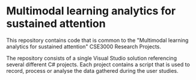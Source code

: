 # Multimodal learning analytics for sustained attention

This repository contains code that is common to the "Multimodal learning analytics for sustained attention" CSE3000 Research Projects.

The repository consists of a single Visual Studio solution referencing several different C# projects.
Each project contains a script that is used to record, process or analyse the data gathered during the user studies.
